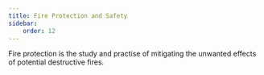 ```yaml
---
title: Fire Protection and Safety
sidebar: 
    order: 12
---
```


Fire protection is the study and practise of mitigating the unwanted effects of 
potential destructive fires.
